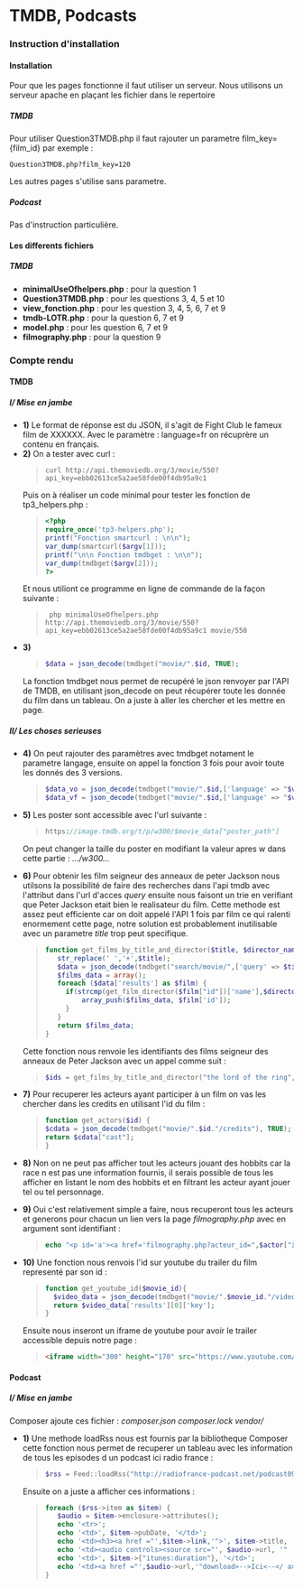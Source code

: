 # TMDB, Podcasts
### Instruction d'installation
#### Installation
Pour que les pages fonctionne il faut utiliser un serveur. Nous utilisons un serveur apache en plaçant les fichier dans le repertoire
##### TMDB
Pour utiliser Question3TMDB.php il faut rajouter un parametre film_key={film_id} par exemple :
```
Question3TMDB.php?film_key=120
```
Les autres pages s'utilise sans parametre.
##### Podcast
Pas d'instruction particulière.
#### Les differents fichiers
##### TMDB
- **minimalUseOfhelpers.php** : pour la question 1
- **Question3TMDB.php** : pour les questions 3, 4, 5 et 10
- **view_fonction.php** : pour les question 3, 4, 5, 6, 7 et 9
- **tmdb-LOTR.php** : pour la question 6, 7 et 9
- **model.php** : pour les question 6, 7 et 9
- **filmography.php** : pour la question 9
### Compte rendu
#### TMDB
##### I/ Mise en jambe
- **1)** Le format de réponse est du JSON, il s'agit de Fight Club le fameux film de XXXXXX. Avec le paramètre : language=fr on récuprère un contenu en français.
- **2)** On a tester avec curl :
  >```shell
  > curl http://api.themoviedb.org/3/movie/550?api_key=ebb02613ce5a2ae58fde00f4db95a9c1
  >```
  Puis on à réaliser un code minimal pour tester les fonction de tp3_helpers.php :
  >```php
  ><?php
  >require_once('tp3-helpers.php');
  >printf("Fonction smartcurl : \n\n");
  >var_dump(smartcurl($argv[1]));
  >printf("\n\n Fonction tmdbget : \n\n");
  >var_dump(tmdbget($argv[2]));
  > ?>
  >```
  Et nous utiliont ce programme en ligne de commande de la façon suivante :
  >```shell
  >  php minimalUseOfhelpers.php http://api.themoviedb.org/3/movie/550?api_key=ebb02613ce5a2ae58fde00f4db95a9c1 movie/550
  >```
- **3)**
  >```php
  > $data = json_decode(tmdbget("movie/".$id, TRUE);
  >```
  La fonction tmdbget nous permet de recupéré le json renvoyer par l'API de TMDB, en utilisant json_decode on peut récupérer toute les donnée du film dans un tableau. On a juste à aller les chercher et les mettre en page.
##### II/ Les choses serieuses
- **4)** On peut rajouter des paramètres avec tmdbget notament le parametre langage, ensuite on appel la fonction 3 fois pour avoir toute les donnés des 3 versions.
  >```php
  > $data_vo = json_decode(tmdbget("movie/".$id,['language' => "$vo"]), TRUE);
  > $data_vf = json_decode(tmdbget("movie/".$id,['language' => "$vf"]), TRUE);
  >```
- **5)** Les poster sont accessible avec l'url suivante :
  >```php
  > https://image.tmdb.org/t/p/w300/$movie_data["poster_path"]
  >```
  On peut changer la taille du poster en modifiant la valeur apres w dans cette partie : *.../w300...*
- **6)** Pour obtenir les film seigneur des anneaux de peter Jackson nous utilsons la possibilité de faire des recherches dans l'api tmdb avec l'attribut dans l'url d'acces *query* ensuite nous faisont un trie en verifiant que Peter Jackson etait bien le realisateur du film. Cette methode est assez peut efficiente car on doit appelé l'API 1 fois par film ce qui ralenti enormement cette page, notre solution est probablement inutilisable avec un parametre *title* trop peut specifique.  
    >```php
    >function get_films_by_title_and_director($title, $director_name){
    >    str_replace(' ','+',$title);
    >    $data = json_decode(tmdbget("search/movie/",['query' => $title]), TRUE);
    >    $films_data = array();
    >    foreach ($data['results'] as $film) {
    >      if(strcmp(get_film_director($film["id"])['name'],$director_name)==0){
    >          array_push($films_data, $film['id']);
    >      }
    >    }
    >    return $films_data;
    >}
    >```
    Cette fonction nous renvoie les identifiants des films seigneur des anneaux de Peter Jackson avec un appel comme suit :
    >```php
    > $ids = get_films_by_title_and_director("the lord of the ring","Peter Jackson");
    >```
- **7)** Pour recuperer les acteurs ayant participer à un film on vas les chercher dans les credits en utilisant l'id du film :
  >```php
  > function get_actors($id) {
  > $cdata = json_decode(tmdbget("movie/".$id."/credits"), TRUE);
  > return $cdata["cast"];
  > }
  >```

- **8)** Non on ne peut pas afficher tout les acteurs jouant des hobbits car la race n est pas une information fournis, il serais possible de tous les afficher en listant le nom des hobbits et en filtrant les acteur ayant jouer tel ou tel personnage.
- **9)** Oui c'est relativement simple a faire, nous recuperont tous les acteurs et generons pour chacun un lien vers la page *filmography.php* avec en argument sont identifiant :
  >```php
  > echo "<p id='a'><a href='filmography.php?acteur_id=",$actor["id"],"'>",$actor["name"],"</a></p>";
  >```
- **10)** Une fonction nous renvois l'id sur youtube du trailer du film representé par son id :
  >```php
  > function get_youtube_id($movie_id){
  >   $video_data = json_decode(tmdbget("movie/".$movie_id."/videos"), TRUE);
  >   return $video_data['results'][0]['key'];
  > }
  >```
  Ensuite nous inseront un iframe de youtube pour avoir le trailer accessible depuis notre page :
  >```HTML
  > <iframe width="300" height="170" src="https://www.youtube.com/embed/$youtube_id" frameborder="0" allow="accelerometer; autoplay; encrypted-media; gyroscope; picture-in-picture" allowfullscreen></iframe>
  >```
#### Podcast
##### I/ Mise en jambe
  Composer ajoute ces fichier : *composer.json  composer.lock  vendor/*
- **1)** Une methode loadRss nous est fournis par la bibliotheque Composer cette fonction nous permet de recuperer un tableau avec les information de tous les episodes d un podcast ici radio france :
  >```php
  > $rss = Feed::loadRss("http://radiofrance-podcast.net/podcast09/rss_14312.xml");
  >```
  Ensuite on a juste a afficher ces informations :
  >```php
  >foreach ($rss->item as $item) {
  >    $audio = $item->enclosure->attributes();
  >    echo '<tr>';
  >    echo '<td>', $item->pubDate, '</td>';
  >    echo '<td><h3><a href ="',$item->link,'">', $item->title,  '</a>', '</h3></td>';
  >    echo '<td><audio controls><source src="', $audio->url, '"  type=', $audio->type, '></audio></td>';
  >    echo '<td>', $item->{"itunes:duration"}, '</td>';
  >    echo '<td><a href ="',$audio->url,'"download>-->Ici<--</ a></td></tr>';
  >}
  >```
